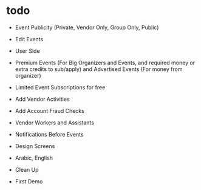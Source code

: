 # todo

- Event Publicity (Private, Vendor Only, Group Only, Public)
- Edit Events
- User Side

- Premium Events (For Big Organizers and Events, and required money or extra credits to sub/apply) and Advertised Events (For money from organizer)
- Limited Event Subscriptions for free
- Add Vendor Activities
- Add Account Fraud Checks
- Vendor Workers and Assistants
- Notifications Before Events
- Design Screens
- Arabic, English
- Clean Up
- First Demo
